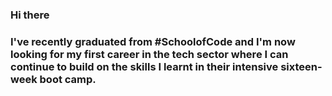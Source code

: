 ### Hi there 

### I've recently graduated from #SchoolofCode and I'm now looking for my first career in the tech sector where I can continue to build on the skills I learnt in their intensive sixteen-week boot camp.






